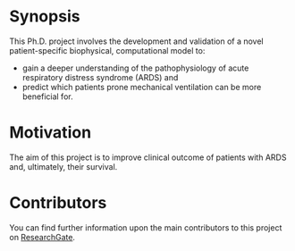 # Synopsis

This Ph.D. project involves the development and validation of a novel patient-specific biophysical, computational model to:
- gain a deeper understanding of the pathophysiology of acute respiratory distress syndrome (ARDS) and 
- predict which patients prone mechanical ventilation can be more beneficial for. 

# Motivation

The aim of this project is to improve clinical outcome of patients with ARDS and, ultimately, their survival.

# Contributors

You can find further information upon the main contributors to this project on [ResearchGate](https://goo.gl/inVaSL).
